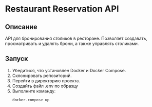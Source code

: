 # Restaurant Reservation API

## Описание
API для бронирования столиков в ресторане. Позволяет создавать, просматривать и удалять брони, а также управлять столиками.

## Запуск
1. Убедитися, что установлен Docker и Docker Compose.
2. Склонировать репозиторий.
3. Перейти в директорию проекта.
4. Создайть файл .env по образцу
5. Выполните команду:
   ```bash
   docker-compose up
